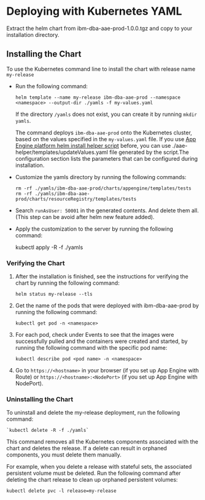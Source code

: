 # Deploying with Kubernetes YAML

Extract the helm chart from ibm-dba-aae-prod-1.0.0.tgz and copy to your installation directory.


## Installing the Chart

To use the Kubernetes command line to install the chart with release name `my-release`

* Run the following command:

  ```
  helm template --name my-release ibm-dba-aae-prod --namespace <namespace> --output-dir ./yamls -f my-values.yaml
  ```

  If the directory `/yamls` does not exist, you can create it by running `mkdir yamls`.
  
  The command deploys `ibm-dba-aae-prod` onto the Kubernetes cluster, based on the values specified in the `my-values.yaml` file. If you use [App Engine platform helm install helper script](configuration) before, you can use ./aae-helper/templates/updateValues.yaml file generated by the script.The configuration section lists the parameters that can be configured during installation.

* Customize the yamls directory by running the following commands:

  ```
  rm -rf ./yamls/ibm-dba-aae-prod/charts/appengine/templates/tests
  rm -rf ./yamls/ibm-dba-aae-prod/charts/resourceRegistry/templates/tests
  ```

* Search `runAsUser: 50001` in the generated contents. And delete them all. (This step can be avoid after helm new feature added).

* Apply the customization to the server by running the following command:

    kubectl apply -R -f ./yamls

### Verifying the Chart

1. After the installation is finished, see the instructions for verifying the chart by running the following command:

    `helm status my-release --tls`

2. Get the name of the pods that were deployed with ibm-dba-aae-prod by running the following command:

    `kubectl get pod -n <namespace>`

3. For each pod, check under Events to see that the images were successfully pulled and the containers were created and started, by running the following command with the specific pod name:

    `kubectl describe pod <pod name> -n <namespace>`

4. Go to `https://<hostname>` in your browser (if you set up App Engine with Route) or `https://<hostname>:<NodePort>` (if you  set up App Engine with NodePort).
  
### Uninstalling the Chart
To uninstall and delete the my-release deployment, run the following command:

    `kubectl delete -R -f ./yamls`

This command removes all the Kubernetes components associated with the chart and deletes the release. If a delete can result in orphaned components, you must delete them manually.

For example, when you delete a release with stateful sets, the associated persistent volume must be deleted. Run the following command after deleting the chart release to clean up orphaned persistent volumes:

    kubectl delete pvc -l release=my-release
